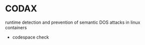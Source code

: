 # CODAX
runtime detection and prevention of semantic DOS attacks in linux containers 
- codespace check

